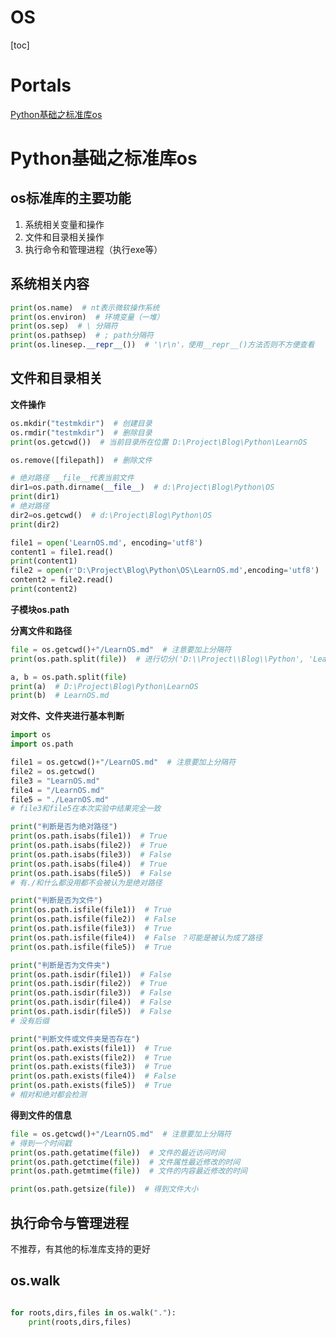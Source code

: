 # OS

[toc]

# Portals

[Python基础之标准库os](https://www.bilibili.com/video/BV11A411e7oG/)

[]()


# Python基础之标准库os

## os标准库的主要功能
1. 系统相关变量和操作
2. 文件和目录相关操作
3. 执行命令和管理进程（执行exe等）

## 系统相关内容

```python
print(os.name)  # nt表示微软操作系统
print(os.environ)  # 环境变量（一堆）
print(os.sep)  # \ 分隔符
print(os.pathsep)  # ; path分隔符
print(os.linesep.__repr__())  # '\r\n'，使用__repr__()方法否则不方便查看

```


## 文件和目录相关

**文件操作**
```python
os.mkdir("testmkdir")  # 创建目录
os.rmdir("testmkdir")  # 删除目录
print(os.getcwd())  # 当前目录所在位置 D:\Project\Blog\Python\LearnOS

os.remove([filepath])  # 删除文件 
```

```python
# 绝对路径 __file__代表当前文件
dir1=os.path.dirname(__file__)  # d:\Project\Blog\Python\OS
print(dir1)
# 绝对路径
dir2=os.getcwd()  # d:\Project\Blog\Python\OS
print(dir2)

file1 = open('LearnOS.md', encoding='utf8')
content1 = file1.read()
print(content1)
file2 = open(r'D:\Project\Blog\Python\OS\LearnOS.md',encoding='utf8')
content2 = file2.read()
print(content2)
```

**子模块os.path**

**分离文件和路径**
```python
file = os.getcwd()+"/LearnOS.md"  # 注意要加上分隔符
print(os.path.split(file))  # 进行切分('D:\\Project\\Blog\\Python', 'LearnOS.md')

a, b = os.path.split(file)
print(a)  # D:\Project\Blog\Python\LearnOS
print(b)  # LearnOS.md
```

**对文件、文件夹进行基本判断**
```python
import os
import os.path

file1 = os.getcwd()+"/LearnOS.md"  # 注意要加上分隔符
file2 = os.getcwd()
file3 = "LearnOS.md"
file4 = "/LearnOS.md"
file5 = "./LearnOS.md"
# file3和file5在本次实验中结果完全一致

print("判断是否为绝对路径")
print(os.path.isabs(file1))  # True
print(os.path.isabs(file2))  # True
print(os.path.isabs(file3))  # False
print(os.path.isabs(file4))  # True
print(os.path.isabs(file5))  # False
# 有./和什么都没用都不会被认为是绝对路径

print("判断是否为文件")
print(os.path.isfile(file1))  # True
print(os.path.isfile(file2))  # False
print(os.path.isfile(file3))  # True
print(os.path.isfile(file4))  # False ？可能是被认为成了路径
print(os.path.isfile(file5))  # True

print("判断是否为文件夹")
print(os.path.isdir(file1))  # False
print(os.path.isdir(file2))  # True
print(os.path.isdir(file3))  # False
print(os.path.isdir(file4))  # False
print(os.path.isdir(file5))  # False
# 没有后缀

print("判断文件或文件夹是否存在")
print(os.path.exists(file1))  # True
print(os.path.exists(file2))  # True
print(os.path.exists(file3))  # True
print(os.path.exists(file4))  # False
print(os.path.exists(file5))  # True
# 相对和绝对都会检测
```

**得到文件的信息**

```python
file = os.getcwd()+"/LearnOS.md"  # 注意要加上分隔符
# 得到一个时间戳
print(os.path.getatime(file))  # 文件的最近访问时间
print(os.path.getctime(file))  # 文件属性最近修改的时间
print(os.path.getmtime(file))  # 文件的内容最近修改的时间

print(os.path.getsize(file))  # 得到文件大小
```

## 执行命令与管理进程

不推荐，有其他的标准库支持的更好

## os.walk

```python

for roots,dirs,files in os.walk("."):
    print(roots,dirs,files)
    


```